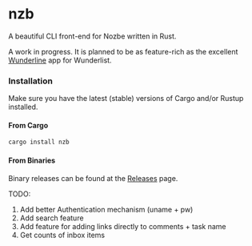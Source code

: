 # nzb

A beautiful CLI front-end for Nozbe written in Rust.

A work in progress. It is planned to be as feature-rich as the excellent [Wunderline](https://github.com/wayneashleyberry/wunderline) app for Wunderlist.

### Installation

Make sure you have the latest (stable) versions of Cargo and/or Rustup installed.

#### From Cargo

```bash
cargo install nzb
```

#### From Binaries

Binary releases can be found at the [Releases](https://gitlab.com/reisub0/nzb/tags) page.

TODO:

1. Add better Authentication mechanism (uname + pw)
2. Add search feature
3. Add feature for adding links directly to comments + task name
4. Get counts of inbox items
